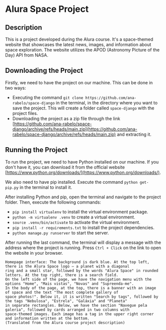 # Alura Space Project

## Description

This is a project developed during the Alura course. It's a space-themed website that showcases the latest news, images, and information about space exploration. The website utilizes the APOD (Astronomy Picture of the Day) API from NASA.

 
## Downloading the Project

Firstly, we need to have the project on our machine. This can be done in two ways: 

- Executing the command `git clone https://github.com/ana-rabelo/space-django` in the terminal, in the directory where you want to save the project. This will create a folder called `space-django` with the project files.
- Downloading the project as a zip file through the link [https://github.com/ana-rabelo/space-django/archive/refs/heads/main.zip](https://github.com/ana-rabelo/space-django/archive/refs/heads/main.zip) and extracting it.

## Running the Project

To run the project, we need to have Python installed on our machine. If you don't have it, you can download it from the official website [https://www.python.org/downloads/](https://www.python.org/downloads/).

We also need to have pip installed. Execute the command `python get-pip.py` in the terminal to install it.

After installing Python and pip, open the terminal and navigate to the project folder. Then, execute the following commands:

- `pip install virtualenv` to install the virtual environment package.
- `python -m virtualenv .venv` to create a virtual environment.
- `source .venv/bin/activate` to activate the virtual environment.
- `pip install -r requirements.txt` to install the project dependencies.
- `python manage.py runserver` to start the server.

After running the last command, the terminal will display a message with the address where the project is running. Press `Ctrl + Click` on the link to open the website in your browser.

~~~
Homepage interface: The background is dark blue. At the top left, there is the Alura Space logo — a planet with a diagonal
ring and a small star, followed by the words "Alura Space" in rounded letters. At the top right, there is a search field.
On the left side of the page, we have the navigation menu with the options "Home", "Mais vistas", "Novas" and "Supreenda-me".
In the body of the page, at the top, there is a banner with an image of space and the text "The most complete gallery of
space photos!". Below it, it is written "Search by tags", followed by the tags "Nebulosa", "Estrela", "Galáxia" and "Planeta"
in separate rectangles. Below, we have the section "Navegue pela galeria", followed by cards arranged in two columns with
space-themed images. Each image has a tag in the upper right corner and information written at the bottom.
(Translated from the Alura course project description)
~~~

    

